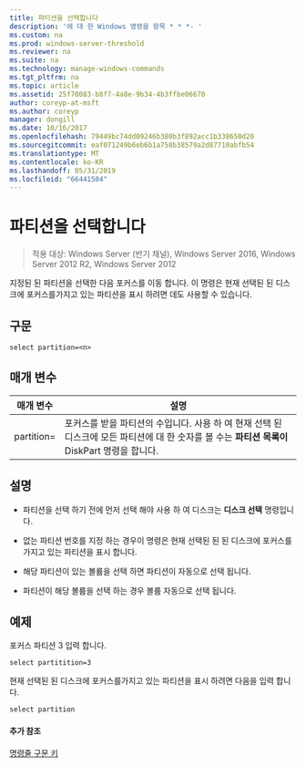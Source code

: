 ```yaml
---
title: 파티션을 선택합니다
description: '에 대 한 Windows 명령을 항목 * * *- '
ms.custom: na
ms.prod: windows-server-threshold
ms.reviewer: na
ms.suite: na
ms.technology: manage-windows-commands
ms.tgt_pltfrm: na
ms.topic: article
ms.assetid: 25f70083-b8f7-4a8e-9b34-4b3ffbe06670
author: coreyp-at-msft
ms.author: coreyp
manager: dongill
ms.date: 10/16/2017
ms.openlocfilehash: 79449bc74dd09246b380b3f892acc1b338650d20
ms.sourcegitcommit: eaf071249b6eb6b1a758b38579a2d87710abfb54
ms.translationtype: MT
ms.contentlocale: ko-KR
ms.lasthandoff: 05/31/2019
ms.locfileid: "66441504"
---
```

# <a name="select-partition"></a>파티션을 선택합니다

>적용 대상: Windows Server (반기 채널), Windows Server 2016, Windows Server 2012 R2, Windows Server 2012

지정된 된 파티션을 선택한 다음 포커스를 이동 합니다. 이 명령은 현재 선택된 된 디스크에 포커스를가지고 있는 파티션을 표시 하려면 데도 사용할 수 있습니다.  
  
  
  
## <a name="syntax"></a>구문  
  
```  
select partition=<n>  
```  
  
## <a name="parameters"></a>매개 변수  
  
|   매개 변수    |                                                                                    설명                                                                                    |
|----------------|-----------------------------------------------------------------------------------------------------------------------------------------------------------------------------------|
| partition\=<n> | 포커스를 받을 파티션의 수입니다. 사용 하 여 현재 선택 된 디스크에 모든 파티션에 대 한 숫자를 볼 수는 **파티션 목록이** DiskPart 명령을 합니다. |
  
## <a name="remarks"></a>설명  
  
-   파티션을 선택 하기 전에 먼저 선택 해야 사용 하 여 디스크는 **디스크 선택** 명령입니다.  
  
-   없는 파티션 번호를 지정 하는 경우이 명령은 현재 선택된 된 된 디스크에 포커스를가지고 있는 파티션을 표시 합니다.  
  
-   해당 파티션이 있는 볼륨을 선택 하면 파티션이 자동으로 선택 됩니다.  
  
-   파티션이 해당 볼륨을 선택 하는 경우 볼륨 자동으로 선택 됩니다.  
  
## <a name="BKMK_examples"></a>예제  
포커스 파티션 3 입력 합니다.  
  
```  
select partitition=3  
```  
  
현재 선택된 된 디스크에 포커스를가지고 있는 파티션을 표시 하려면 다음을 입력 합니다.  
  
```  
select partition  
```  
  
#### <a name="additional-references"></a>추가 참조  
[명령줄 구문 키](command-line-syntax-key.md)  
  

  

